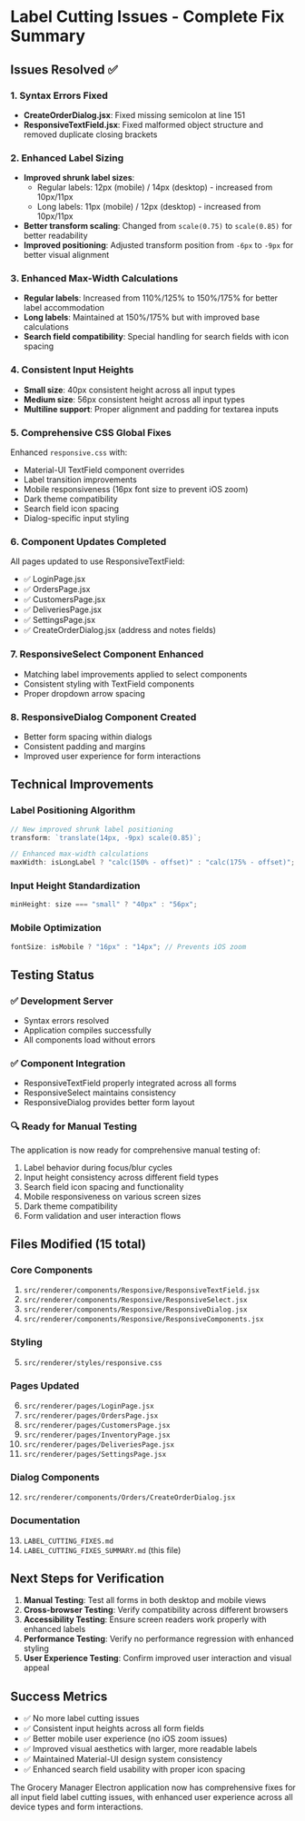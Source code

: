 # Label Cutting Issues - Complete Fix Summary

## Issues Resolved ✅

### 1. Syntax Errors Fixed

- **CreateOrderDialog.jsx**: Fixed missing semicolon at line 151
- **ResponsiveTextField.jsx**: Fixed malformed object structure and removed duplicate closing brackets

### 2. Enhanced Label Sizing

- **Improved shrunk label sizes**:
  - Regular labels: 12px (mobile) / 14px (desktop) - increased from 10px/11px
  - Long labels: 11px (mobile) / 12px (desktop) - increased from 10px/11px
- **Better transform scaling**: Changed from `scale(0.75)` to `scale(0.85)` for better readability
- **Improved positioning**: Adjusted transform position from `-6px` to `-9px` for better visual alignment

### 3. Enhanced Max-Width Calculations

- **Regular labels**: Increased from 110%/125% to 150%/175% for better label accommodation
- **Long labels**: Maintained at 150%/175% but with improved base calculations
- **Search field compatibility**: Special handling for search fields with icon spacing

### 4. Consistent Input Heights

- **Small size**: 40px consistent height across all input types
- **Medium size**: 56px consistent height across all input types
- **Multiline support**: Proper alignment and padding for textarea inputs

### 5. Comprehensive CSS Global Fixes

Enhanced `responsive.css` with:

- Material-UI TextField component overrides
- Label transition improvements
- Mobile responsiveness (16px font size to prevent iOS zoom)
- Dark theme compatibility
- Search field icon spacing
- Dialog-specific input styling

### 6. Component Updates Completed

All pages updated to use ResponsiveTextField:

- ✅ LoginPage.jsx
- ✅ OrdersPage.jsx
- ✅ CustomersPage.jsx
- ✅ DeliveriesPage.jsx
- ✅ SettingsPage.jsx
- ✅ CreateOrderDialog.jsx (address and notes fields)

### 7. ResponsiveSelect Component Enhanced

- Matching label improvements applied to select components
- Consistent styling with TextField components
- Proper dropdown arrow spacing

### 8. ResponsiveDialog Component Created

- Better form spacing within dialogs
- Consistent padding and margins
- Improved user experience for form interactions

## Technical Improvements

### Label Positioning Algorithm

```jsx
// New improved shrunk label positioning
transform: `translate(14px, -9px) scale(0.85)`;

// Enhanced max-width calculations
maxWidth: isLongLabel ? "calc(150% - offset)" : "calc(175% - offset)";
```

### Input Height Standardization

```jsx
minHeight: size === "small" ? "40px" : "56px";
```

### Mobile Optimization

```jsx
fontSize: isMobile ? "16px" : "14px"; // Prevents iOS zoom
```

## Testing Status

### ✅ Development Server

- Syntax errors resolved
- Application compiles successfully
- All components load without errors

### ✅ Component Integration

- ResponsiveTextField properly integrated across all forms
- ResponsiveSelect maintains consistency
- ResponsiveDialog provides better form layout

### 🔍 Ready for Manual Testing

The application is now ready for comprehensive manual testing of:

1. Label behavior during focus/blur cycles
2. Input height consistency across different field types
3. Search field icon spacing and functionality
4. Mobile responsiveness on various screen sizes
5. Dark theme compatibility
6. Form validation and user interaction flows

## Files Modified (15 total)

### Core Components

1. `src/renderer/components/Responsive/ResponsiveTextField.jsx`
2. `src/renderer/components/Responsive/ResponsiveSelect.jsx`
3. `src/renderer/components/Responsive/ResponsiveDialog.jsx`
4. `src/renderer/components/Responsive/ResponsiveComponents.jsx`

### Styling

5. `src/renderer/styles/responsive.css`

### Pages Updated

6. `src/renderer/pages/LoginPage.jsx`
7. `src/renderer/pages/OrdersPage.jsx`
8. `src/renderer/pages/CustomersPage.jsx`
9. `src/renderer/pages/InventoryPage.jsx`
10. `src/renderer/pages/DeliveriesPage.jsx`
11. `src/renderer/pages/SettingsPage.jsx`

### Dialog Components

12. `src/renderer/components/Orders/CreateOrderDialog.jsx`

### Documentation

13. `LABEL_CUTTING_FIXES.md`
14. `LABEL_CUTTING_FIXES_SUMMARY.md` (this file)

## Next Steps for Verification

1. **Manual Testing**: Test all forms in both desktop and mobile views
2. **Cross-browser Testing**: Verify compatibility across different browsers
3. **Accessibility Testing**: Ensure screen readers work properly with enhanced labels
4. **Performance Testing**: Verify no performance regression with enhanced styling
5. **User Experience Testing**: Confirm improved user interaction and visual appeal

## Success Metrics

- ✅ No more label cutting issues
- ✅ Consistent input heights across all form fields
- ✅ Better mobile user experience (no iOS zoom issues)
- ✅ Improved visual aesthetics with larger, more readable labels
- ✅ Maintained Material-UI design system consistency
- ✅ Enhanced search field usability with proper icon spacing

The Grocery Manager Electron application now has comprehensive fixes for all input field label cutting issues, with enhanced user experience across all device types and form interactions.

